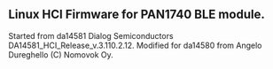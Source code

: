 Linux HCI Firmware for PAN1740 BLE module.
------------------------------------------

Started from da14581 Dialog Semiconductors 
	DA14581_HCI_Release_v.3.110.2.12.
Modified for da14580 from Angelo Dureghello (C) Nomovok Oy.

